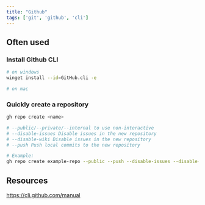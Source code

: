 ```yaml
---
title: "Github"
tags: ['git', 'github', 'cli']
---
```



## Often used
### Install Github CLI
```bash
# on windows
winget install --id=GitHub.cli -e

# on mac

```

### Quickly create a repository
```bash
gh repo create <name>

# --public/--private/--internal to use non-interactive
# --disable-issues Disable issues in the new repository
# --disable-wiki Disable issues in the new repository
# --push Push local commits to the new repository

# Example:
gh repo create example-repo --public --push --disable-issues --disable-wiki
```

## Resources
https://cli.github.com/manual
